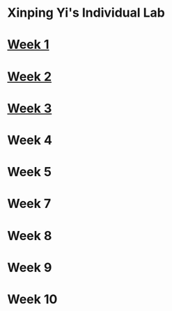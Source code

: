 # Xinping Yi's Individual Lab

# <a href="https://2667162y.github.io/MCA-2024/blankPage.html">Week 1</a>

# <a href="https://2667162y.github.io/MCA-2024/Week2/blankPage.html">Week 2</a>

# <a href="https://2667162y.github.io/MCA-2024/Week 3/blankPage.html">Week 3</a>

# Week 4

# Week 5

# Week 7

# Week 8

# Week 9

# Week 10
